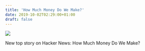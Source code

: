 ```yaml
---
title: 'How Much Money Do We Make?'
date: 2019-10-02T02:29:00+01:00
draft: false
---
```


![](https://ifttt.com/images/no_image_card.png)  

New top story on Hacker News: How Much Money Do We Make?
